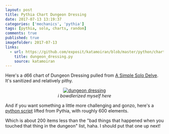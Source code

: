 ```yaml
---
layout: post
title: Pythia Chart Dungeon Dressing
date: 2017-07-13 13:19:37
categories: ['mechanics', 'pythia']
tags: [pythia, solo, charts, random]
comments: true
published: true
imagefolder: 2017-07-13
links:
  - url: https://github.com/exposit/katamoiran/blob/master/python/charts/dungeon_dressing.py
    title: dungeon_dressing.py
    source: katamoiran
---
```


Here's a d66 chart of Dungeon Dressing pulled from [A Simple Solo Delve](https://exposit.github.io/katarpgs/superlite/simplesolo/). It's sanitized and relatively pithy.

<!--more-->

<center>
<a href="{{ site.baseurl }}/img/posts/{{page.imagefolder}}/dungeon_dressing.png" target="new">
<img src="{{ site.baseurl }}/img/posts/{{page.imagefolder}}/dungeon_dressing.png" alt="dungeon dressing">
</a><br>
<i>i bowdlerized myself here</i>
</center>

And if you want something a little more challenging and gonzo, here's a [python script](https://exposit.github.io/katarpgs/superlite/simplesolo/) lifted from Pythia, with roughly 600 elements.

Which is about 200 items less than the "bad things that happened when you touched that thing in the dungeon" list, haha. I should put that one up next!
